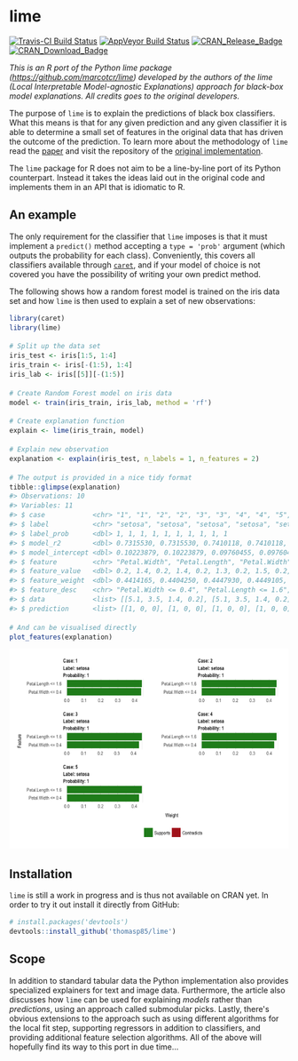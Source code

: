 
<!-- README.md is generated from README.Rmd. Please edit that file -->
lime
====

[![Travis-CI Build Status](https://travis-ci.org/thomasp85/lime.svg?branch=master)](https://travis-ci.org/thomasp85/lime) [![AppVeyor Build Status](https://ci.appveyor.com/api/projects/status/github/thomasp85/lime?branch=master&svg=true)](https://ci.appveyor.com/project/thomasp85/lime) [![CRAN\_Release\_Badge](http://www.r-pkg.org/badges/version-ago/lime)](https://CRAN.R-project.org/package=lime) [![CRAN\_Download\_Badge](http://cranlogs.r-pkg.org/badges/lime)](https://CRAN.R-project.org/package=lime)

*This is an R port of the Python lime package (<https://github.com/marcotcr/lime>) developed by the authors of the lime (Local Interpretable Model-agnostic Explanations) approach for black-box model explanations. All credits goes to the original developers.*

The purpose of `lime` is to explain the predictions of black box classifiers. What this means is that for any given prediction and any given classifier it is able to determine a small set of features in the original data that has driven the outcome of the prediction. To learn more about the methodology of `lime` read the [paper](https://arxiv.org/abs/1602.04938) and visit the repository of the [original implementation](https://github.com/marcotcr/lime).

The `lime` package for R does not aim to be a line-by-line port of its Python counterpart. Instead it takes the ideas laid out in the original code and implements them in an API that is idiomatic to R.

An example
----------

The only requirement for the classifier that `lime` imposes is that it must implement a `predict()` method accepting a `type = 'prob'` argument (which outputs the probability for each class). Conveniently, this covers all classifiers available through [`caret`](https://CRAN.R-project.org/package=caret), and if your model of choice is not covered you have the possibility of writing your own predict method.

The following shows how a random forest model is trained on the iris data set and how `lime` is then used to explain a set of new observations:

``` r
library(caret)
library(lime)

# Split up the data set
iris_test <- iris[1:5, 1:4]
iris_train <- iris[-(1:5), 1:4]
iris_lab <- iris[[5]][-(1:5)]

# Create Random Forest model on iris data
model <- train(iris_train, iris_lab, method = 'rf')

# Create explanation function
explain <- lime(iris_train, model)

# Explain new observation
explanation <- explain(iris_test, n_labels = 1, n_features = 2)

# The output is provided in a nice tidy format
tibble::glimpse(explanation)
#> Observations: 10
#> Variables: 11
#> $ case            <chr> "1", "1", "2", "2", "3", "3", "4", "4", "5", "5"
#> $ label           <chr> "setosa", "setosa", "setosa", "setosa", "setos...
#> $ label_prob      <dbl> 1, 1, 1, 1, 1, 1, 1, 1, 1, 1
#> $ model_r2        <dbl> 0.7315530, 0.7315530, 0.7410118, 0.7410118, 0....
#> $ model_intercept <dbl> 0.10223879, 0.10223879, 0.09760455, 0.09760455...
#> $ feature         <chr> "Petal.Width", "Petal.Length", "Petal.Width", ...
#> $ feature_value   <dbl> 0.2, 1.4, 0.2, 1.4, 0.2, 1.3, 0.2, 1.5, 0.2, 1.4
#> $ feature_weight  <dbl> 0.4414165, 0.4404250, 0.4447930, 0.4449105, 0....
#> $ feature_desc    <chr> "Petal.Width <= 0.4", "Petal.Length <= 1.6", "...
#> $ data            <list> [[5.1, 3.5, 1.4, 0.2], [5.1, 3.5, 1.4, 0.2], ...
#> $ prediction      <list> [[1, 0, 0], [1, 0, 0], [1, 0, 0], [1, 0, 0], ...

# And can be visualised directly
plot_features(explanation)
```

![](tools/README-unnamed-chunk-2-1.png)

Installation
------------

`lime` is still a work in progress and is thus not available on CRAN yet. In order to try it out install it directly from GitHub:

``` r
# install.packages('devtools')
devtools::install_github('thomasp85/lime')
```

Scope
-----

In addition to standard tabular data the Python implementation also provides specialized explainers for text and image data. Furthermore, the article also discusses how `lime` can be used for explaining *models* rather than *predictions*, using an approach called submodular picks. Lastly, there's obvious extensions to the approach such as using different algorithms for the local fit step, supporting regressors in addition to classifiers, and providing additional feature selection algorithms. All of the above will hopefully find its way to this port in due time...
